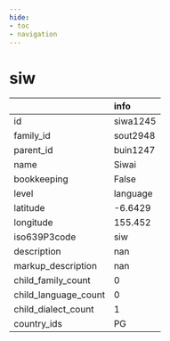 ```yaml
---
hide:
- toc
- navigation
---
```

# siw
|                      | info     |
|:---------------------|:---------|
| id                   | siwa1245 |
| family_id            | sout2948 |
| parent_id            | buin1247 |
| name                 | Siwai    |
| bookkeeping          | False    |
| level                | language |
| latitude             | -6.6429  |
| longitude            | 155.452  |
| iso639P3code         | siw      |
| description          | nan      |
| markup_description   | nan      |
| child_family_count   | 0        |
| child_language_count | 0        |
| child_dialect_count  | 1        |
| country_ids          | PG       |